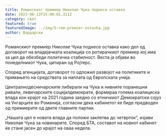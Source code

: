 ```yaml
---
title: Романскиот премиер Николае Чука поднесе оставка
date: 2023-06-13T15:00:01.311Z
category: свет
featured: true
featuredImage: ../img/5-rom-premier-ostavka.jpg
author: Вардарски
---
```

Романскиот премиер Николае Чука поднесе оставка како дел од договорот на владејачката коалиција со ротирачкиот премиер кој има за цел да обезбеди политичка стабилност. Веста ја објави во понеделникот Чука, цитиран од Ројтерс.

Според агенцијата, договорот го одложил развојот на политиките и примањето на средствата за наплата од Европската унија.

Централнодесничарските либерали на Чука и нивните поранешни ривали, левичарските социјалдемократи, формираа голема коалициска влада кон крајот на 2021 година заедно со етничкиот Демократски сојуз на Унгарците во Романија, согласни дека кабинетот ќе биде предводен од премиерите од двете главните партии.

„Нашата цел е новата влада да положи заклетва до четврток“, изјави Николае Чука за новинарите. Според БТА, составот на новиот кабинет ќе стане јасен до крајот на оваа недела.